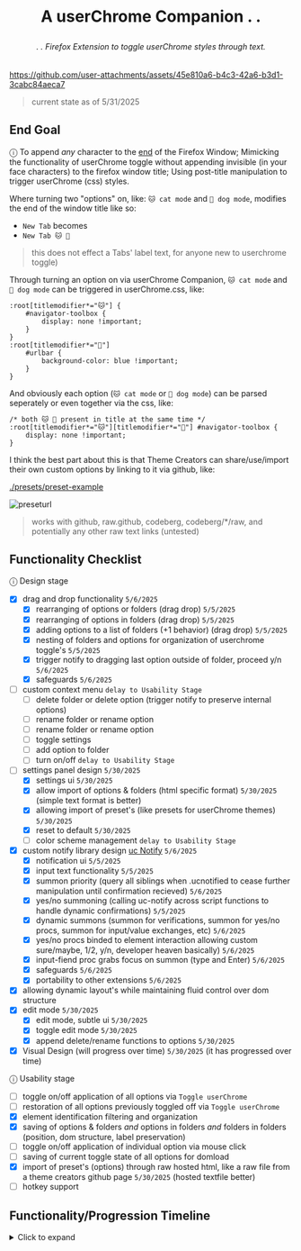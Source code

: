 # <p align="center">A userChrome Companion . . </p>

###### <p align="center">. . Firefox Extension to toggle userChrome styles through text.</p>

https://github.com/user-attachments/assets/45e810a6-b4c3-42a6-b3d1-3cabc84aeca7

> current state as of 5/31/2025

## End Goal

ⓘ To append *any* character to the <ins>end</ins> of the Firefox Window; Mimicking the functionality of userChrome toggle without appending invisible (in your face characters) to the firefox window title; Using post-title manipulation to trigger userChrome (css) styles.

Where turning two "options" on, like: `🐱 cat mode` and `🐶 dog mode`, modifies the end of the window title like so:
- `New Tab` becomes
- `New Tab 🐱 🐶`
> this does not effect a Tabs' label text, for anyone new to userchrome toggle)

Through turning an option on via userChrome Companion, `🐱 cat mode` and `🐶 dog mode` can be triggered in userChrome.css, like:
```
:root[titlemodifier*="🐱"] {
    #navigator-toolbox {
        display: none !important;
    }
}
:root[titlemodifier*="🐶"]
    #urlbar {
        background-color: blue !important;
    }
}
```
And obviously each option (`🐱 cat mode` or `🐶 dog mode`) can be parsed seperately or even together via the css, like:
```
/* both 🐱 🐶 present in title at the same time */
:root[titlemodifier*="🐱"][titlemodifier*="🐶"] #navigator-toolbox {
    display: none !important;
}
```

I think the best part about this is that Theme Creators can share/use/import their own custom options by linking to it via github, like: 

[./presets/preset-example](https://github.com/soulhotel/userChrome-Companion/blob/main/presets/preset-example)

![preseturl](https://github.com/user-attachments/assets/f4a4129e-88c2-4e65-8c64-68a1f30a12e9)

> works with github, raw.github, codeberg, codeberg/*/raw, and potentially any other raw text links (untested)

## Functionality Checklist

ⓘ Design stage 

- [x] drag and drop functionality `5/6/2025`
    - [x] rearranging of options or folders (drag drop) `5/5/2025`
    - [x] rearranging of options in folders (drag drop) `5/5/2025`
    - [x] adding options to a list of folders (+1 behavior) (drag drop) `5/5/2025`
    - [x] nesting of folders and options for organization of userchrome toggle's `5/5/2025`
    - [x] trigger notify to dragging last option outside of folder, proceed y/n `5/6/2025`
    - [x] safeguards `5/6/2025`
- [ ] custom context menu `delay to Usability Stage`
    - [ ] delete folder or delete option (trigger notify to preserve internal options)
    - [ ] rename folder or rename option 
    - [ ] rename folder or rename option
    - [ ] toggle settings
    - [ ] add option to folder
    - [ ] turn on/off `delay to Usability Stage`
- [ ] settings panel design `5/30/2025`
    - [x] settings ui `5/30/2025`
    - [x] allow import of options & folders (html specific format) `5/30/2025` (simple text format is better)
    - [x] allowing import of preset's (like presets for userChrome themes) `5/30/2025`
    - [x] reset to default `5/30/2025`
    - [ ] color scheme management `delay to Usability Stage`
- [x] custom notify library design [uc Notify](https://github.com/soulhotel/uc-notify) `5/6/2025` 
    - [x] notification ui `5/5/2025`
    - [x] input text functionality `5/5/2025`
    - [x] summon priority (query all siblings when .ucnotified to cease further manipulation until confirmation recieved) `5/6/2025`
    - [x] yes/no summoning (calling uc-notify across script functions to handle dynamic confirmations) `5/5/2025`
    - [x] dynamic summons (summon for verifications, summon for yes/no procs, summon for input/value exchanges, etc) `5/6/2025`
    - [x] yes/no procs binded to element interaction allowing custom sure/maybe, 1/2, y/n, developer heaven basically)  `5/6/2025`
    - [x] input-fiend proc grabs focus on summon (type and Enter) `5/6/2025`
    - [x] safeguards `5/6/2025`
    - [x] portability to other extensions `5/6/2025`
- [x] allowing dynamic layout's while maintaining fluid control over dom structure
- [x] edit mode `5/30/2025`
    - [x] edit mode, subtle ui `5/30/2025`
    - [x] toggle edit mode `5/30/2025`
    - [x] append delete/rename functions to options `5/30/2025`
- [x] Visual Design (will progress over time) `5/30/2025` (it has progressed over time)

ⓘ Usability stage

- [ ] toggle on/off application of all options via `Toggle userChrome`
- [ ] restoration of all options previously toggled off via `Toggle userChrome`
- [x] element identification filtering and organization
- [x] saving of options & folders *and* options in folders *and* folders in folders (position, dom structure, label preservation)
- [ ] toggle on/off application of individual option via mouse click
- [ ] saving of current toggle state of all options for domload
- [x] import of preset's (options) through raw hosted html, like a raw file from a theme creators github page `5/30/2025` (hosted textfile better)
- [ ] hotkey support

## Functionality/Progression Timeline

<details><summary>Click to expand</summary>

> May 3-5

Design Stage rough draft. Drag and drop mostly complete. Notification system needed extensive work.

https://github.com/user-attachments/assets/dd301064-e785-466d-ab76-1179ff0cfc65

> May 6th

- [uc Notify](https://github.com/soulhotel/uc-notify) (Notification UI/UX kit) complete. Tabs renamed to Folders (logical). Options look more like tabs.
- Visual design adds subtle drop shadows. Blur background content on notify summons
- Spacing corrections.

https://github.com/user-attachments/assets/ab77a259-33a2-4977-961f-14965a69f9a2

> May 31st

- Sidebar Toolbar added. Edit Mode, New Tab (option), New Folder. Edit Mode (Sidebar Toolbar) functionality complete.
- Spawning New Option or New Folder (Sidebar Toolbar) functionality complete.
- Settings UI complete. Settings Options functionality complete.
  - Presets, add to options, overwrite options, import @, import file, delete all options
- Preset Testing, adding options/folders via text parsed from files locally (like a .txt file), or globally (like a raw github link)

[./presets/readme](https://github.com/soulhotel/userChrome-Companion/blob/main/presets/readme.md)

https://github.com/soulhotel/userChrome-Companion/blob/b3165a4a04ec55848dd2c94544e266f83949c8ba/presets/preset-example#L1-L4

https://github.com/user-attachments/assets/45e810a6-b4c3-42a6-b3d1-3cabc84aeca7

</details>

